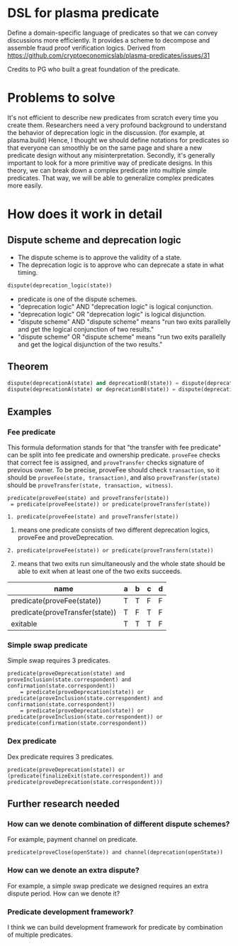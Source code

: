 DSL for plasma predicate
=====


Define a domain-specific language of predicates so that we can convey discussions more efficiently. It provides a scheme to decompose and assemble fraud proof verification logics.
Derived from https://github.com/cryptoeconomicslab/plasma-predicates/issues/31

Credits to PG who built a great foundation of the predicate.

# Problems to solve

It's not efficient to describe new predicates from scratch every time you create them. Researchers need a very profound background to understand the behavior of deprecation logic in the discussion. (for example, at plasma.build) Hence, I thought we should define notations for predicates so that everyone can smoothly be on the same page and share a new predicate design without any misinterpretation.
Secondly, it's generally important to look for a more primitive way of predicate designs. In this theory, we can break down a complex predicate into multiple simple predicates. That way, we will be able to generalize complex predicates more easily.

# How does it work in detail

## Dispute scheme and deprecation logic

* The dispute scheme is to approve the validity of a state.
* The deprecation logic is to approve who can deprecate a state in what timing.

```python
dispute(deprecation_logic(state))
```

* predicate is one of the dispute schemes.
* "deprecation logic" AND "deprecation logic" is logical conjunction.
* "deprecation logic" OR "deprecation logic" is logical disjunction.
* "dispute scheme" AND "dispute scheme" means "run two exits parallelly and get the logical conjunction of two results."
* "dispute scheme" OR "dispute scheme" means "run two exits parallelly and get the logical disjunction of the two results."

## Theorem

```python 
dispute(deprecationA(state) and deprecationB(state)) = dispute(deprecationA(state)) or dispute(deprecationB(state))
dispute(deprecationA(state) or deprecationB(state)) = dispute(deprecationA(state)) and dispute(deprecationB(state))
```

## Examples

### Fee predicate

This formula deformation stands for that "the transfer with fee predicate" can be split into fee predicate and ownership predicate.
`proveFee` checks that correct fee is assigned, and `proveTransfer` checks signature of previous owner.
To be precise, proveFee should check `transaction`, so it should be `proveFee(state, transaction)`, and also `proveTransfer(state)` should be `proveTransfer(state, transaction, witness)`.

```
predicate(proveFee(state) and proveTransfer(state))
 = predicate(proveFee(state)) or predicate(proveTransfer(state))
```

```
1. predicate(proveFee(state) and proveTransfer(state))
```	

1. means one predicate consists of two different deprecation logics, proveFee and proveDeprecation.

```
2. predicate(proveFee(state)) or predicate(proveTransfern(state))
```

2. means that two exits run simultaneously and the whole state should be able to exit when at least one of the two exits succeeds.


|name|a|b|c|d|
| --- | --- | --- | --- | --- |
| predicate(proveFee(state)) | T| T| F| F |
| predicate(proveTransfer(state)) | T| F| T| F|
| exitable | T| T| T| F|

### Simple swap predicate

Simple swap requires 3 predicates.

```
predicate(proveDeprecation(state) and proveInclusion(state.correspondent) and confirmation(state.correspondent))
	= predicate(proveDeprecation(state)) or predicate(proveInclusion(state.correspondent) and confirmation(state.correspondent))
	= predicate(proveDeprecation(state)) or predicate(proveInclusion(state.correspondent)) or predicate(confirmation(state.correspondent))
```

### Dex predicate

Dex predicate requires 3 predicates.

```
predicate(proveDeprecation(state)) or (predicate(finalizeExit(state.correspondent)) and predicate(proveDeprecation(state.correspondent)))
```

## Further research needed

### How can we denote combination of different dispute schemes?

For example, payment channel on predicate.

```
predicate(proveClose(openState)) and channel(deprecation(openState))
```

### How can we denote an extra dispute?

For example, a simple swap predicate we designed requires an extra dispute period. How can we denote it?

### Predicate development framework?

I think we can build development framework for predicate by combination of multiple predicates.


